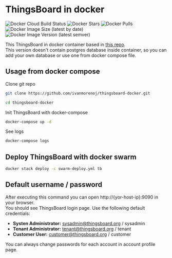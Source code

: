# ThingsBoard in docker

![Docker Cloud Build Status](https://img.shields.io/docker/cloud/build/ivanmorenoj/thingsboard?style=plastic)
![Docker Stars](https://img.shields.io/docker/stars/ivanmorenoj/thingsboard?style=plastic)
![Docker Pulls](https://img.shields.io/docker/pulls/ivanmorenoj/thingsboard?style=plastic)
![Docker Image Size (latest by date)](https://img.shields.io/docker/image-size/ivanmorenoj/thingsboard?style=plastic)
![Docker Image Version (latest semver)](https://img.shields.io/docker/v/ivanmorenoj/thingsboard?sort=semver&style=plastic)

This ThingsBoard in docker container based in [this repo](https://hub.docker.com/r/thingsboard/tb-postgres). \
This version doesn't contain postgres database inside container, so you can add your own database or use one from docker compose file.

## Usage from docker compose

Clone git repo
```sh
git clone https://github.com/ivanmorenoj/thingsboard-docker.git

cd thingsboard-docker
```

Init ThingsBoard with docker-compose
```sh
docker-compose up -d 
```

See logs
```sh
docker-compose logs
```

## Deploy ThingsBoard with docker swarm
```sh
docker stack deploy -c swarm-deploy.yml tb
```

## Default username / password

After executing this command you can open http://{yor-host-ip}:9090 in your browser. \
You should see ThingsBoard login page. Use the following default credentials:

- **Systen Administrator:** sysadmin@thingsboard.org / sysadmin
- **Tenant Administrator:** tenant@thingsboard.org / tenant
- **Customer User:** customer@thingsboard.org / customer

You can always change passwords for each account in account profile page.
